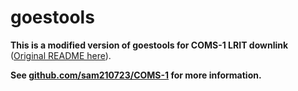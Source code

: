 # goestools

**This is a modified version of goestools for COMS-1 LRIT downlink** ([Original README here](README.old.md)).

**See [github.com/sam210723/COMS-1](https://github.com/sam210723/COMS-1) for more information.**
